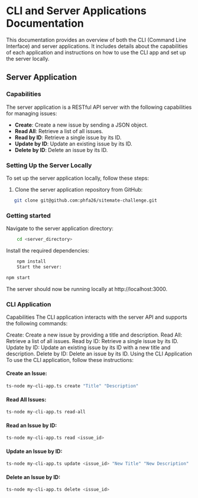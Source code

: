 # CLI and Server Applications Documentation

This documentation provides an overview of both the CLI (Command Line Interface) and server applications. It includes details about the capabilities of each application and instructions on how to use the CLI app and set up the server locally.

## Server Application

### Capabilities

The server application is a RESTful API server with the following capabilities for managing issues:

- **Create**: Create a new issue by sending a JSON object.
- **Read All**: Retrieve a list of all issues.
- **Read by ID**: Retrieve a single issue by its ID.
- **Update by ID**: Update an existing issue by its ID.
- **Delete by ID**: Delete an issue by its ID.

### Setting Up the Server Locally

To set up the server application locally, follow these steps:

1. Clone the server application repository from GitHub:

```bash
   git clone git@github.com:phfa26/sitemate-challenge.git
```

### Getting started

Navigate to the server application directory:

```bash
    cd <server_directory>
```

Install the required dependencies:

```bash
    npm install
    Start the server:
```

```bash
npm start
```

The server should now be running locally at http://localhost:3000.

### CLI Application

Capabilities
The CLI application interacts with the server API and supports the following commands:

Create: Create a new issue by providing a title and description.
Read All: Retrieve a list of all issues.
Read by ID: Retrieve a single issue by its ID.
Update by ID: Update an existing issue by its ID with a new title and description.
Delete by ID: Delete an issue by its ID.
Using the CLI Application
To use the CLI application, follow these instructions:


#### Create an Issue:
```bash
ts-node my-cli-app.ts create "Title" "Description"
```

#### Read All Issues:
```bash
ts-node my-cli-app.ts read-all
```
#### Read an Issue by ID:

```bash
ts-node my-cli-app.ts read <issue_id>
```

#### Update an Issue by ID:
```bash
ts-node my-cli-app.ts update <issue_id> "New Title" "New Description"
```

#### Delete an Issue by ID:
```bash
ts-node my-cli-app.ts delete <issue_id>
```

